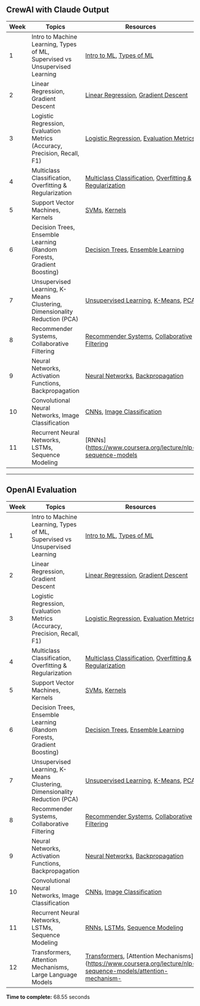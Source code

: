 ## CrewAI with Claude Output

| Week | Topics | Resources | Project |
|------|--------|-----------|---------|
| 1 | Intro to Machine Learning, Types of ML, Supervised vs Unsupervised Learning | [Intro to ML](https://www.coursera.org/learn/machine-learning), [Types of ML](https://towardsdatascience.com/types-of-machine-learning-algorithms-you-should-know-953a08248861) | - |  
| 2 | Linear Regression, Gradient Descent | [Linear Regression](https://www.coursera.org/lecture/machine-learning/model-representation-db3jS), [Gradient Descent](https://www.coursera.org/lecture/machine-learning/gradient-descent-8SpIM) | - |
| 3 | Logistic Regression, Evaluation Metrics (Accuracy, Precision, Recall, F1) | [Logistic Regression](https://www.coursera.org/lecture/machine-learning/classification-wlPeP), [Evaluation Metrics](https://www.coursera.org/lecture/machine-learning/model-selection-and-train-validation-test-sets-QGKbr) | - |
| 4 | Multiclass Classification, Overfitting & Regularization | [Multiclass Classification](https://www.coursera.org/lecture/machine-learning/multiclass-classification-6sUl9), [Overfitting & Regularization](https://www.coursera.org/lecture/machine-learning/the-problem-of-overfitting-ACpHf) | [Titanic Survival Prediction](https://www.kaggle.com/c/titanic) |
| 5 | Support Vector Machines, Kernels | [SVMs](https://www.coursera.org/lecture/machine-learning/optimization-objective-sHfVT), [Kernels](https://www.coursera.org/lecture/machine-learning/kernels-i-wJVKv) | - |
| 6 | Decision Trees, Ensemble Learning (Random Forests, Gradient Boosting) | [Decision Trees](https://www.coursera.org/lecture/machine-learning/decision-trees-KvAQN), [Ensemble Learning](https://www.coursera.org/lecture/machine-learning/random-forests-lEBQl) | - |  
| 7 | Unsupervised Learning, K-Means Clustering, Dimensionality Reduction (PCA) | [Unsupervised Learning](https://www.coursera.org/lecture/machine-learning/unsupervised-learning-olRZo), [K-Means](https://www.coursera.org/lecture/machine-learning/k-means-algorithm-93VPG), [PCA](https://www.coursera.org/lecture/machine-learning/principal-component-analysis-problem-formulation-GBFTt) | - |
| 8 | Recommender Systems, Collaborative Filtering | [Recommender Systems](https://www.coursera.org/lecture/machine-learning/content-based-recommendations-uG59z), [Collaborative Filtering](https://www.coursera.org/lecture/machine-learning/collaborative-filtering-2WoBV) | [Movie Recommender System](https://www.kaggle.com/rounakbanik/movie-recommender-systems) |
| 9 | Neural Networks, Activation Functions, Backpropagation | [Neural Networks](https://www.coursera.org/lecture/machine-learning/model-representation-i-Bv3Xa), [Backpropagation](https://www.coursera.org/lecture/machine-learning/backpropagation-algorithm-1z9WW) | - |
| 10 | Convolutional Neural Networks, Image Classification | [CNNs](https://cs231n.github.io/convolutional-networks/), [Image Classification](https://cs231n.github.io/classification/) | - |
| 11 | Recurrent Neural Networks, LSTMs, Sequence Modeling | [RNNs](https://www.coursera.org/lecture/nlp-sequence-models

---

## OpenAI Evaluation

| Week | Topics | Resources | Project |
|------|--------|-----------|---------|
| 1 | Intro to Machine Learning, Types of ML, Supervised vs Unsupervised Learning | [Intro to ML](https://www.coursera.org/learn/machine-learning), [Types of ML](https://towardsdatascience.com/types-of-machine-learning-algorithms-you-should-know-953a08248861) | - |  
| 2 | Linear Regression, Gradient Descent | [Linear Regression](https://www.coursera.org/lecture/machine-learning/model-representation-db3jS), [Gradient Descent](https://www.coursera.org/lecture/machine-learning/gradient-descent-8SpIM) | - |
| 3 | Logistic Regression, Evaluation Metrics (Accuracy, Precision, Recall, F1) | [Logistic Regression](https://www.coursera.org/lecture/machine-learning/classification-wlPeP), [Evaluation Metrics](https://www.coursera.org/lecture/machine-learning/model-selection-and-train-validation-test-sets-QGKbr) | - |
| 4 | Multiclass Classification, Overfitting & Regularization | [Multiclass Classification](https://www.coursera.org/lecture/machine-learning/multiclass-classification-6sUl9), [Overfitting & Regularization](https://www.coursera.org/lecture/machine-learning/the-problem-of-overfitting-ACpHf) | [Titanic Survival Prediction](https://www.kaggle.com/c/titanic) |
| 5 | Support Vector Machines, Kernels | [SVMs](https://www.coursera.org/lecture/machine-learning/optimization-objective-sHfVT), [Kernels](https://www.coursera.org/lecture/machine-learning/kernels-i-wJVKv) | - |
| 6 | Decision Trees, Ensemble Learning (Random Forests, Gradient Boosting) | [Decision Trees](https://www.coursera.org/lecture/machine-learning/decision-trees-KvAQN), [Ensemble Learning](https://www.coursera.org/lecture/machine-learning/random-forests-lEBQl) | - |  
| 7 | Unsupervised Learning, K-Means Clustering, Dimensionality Reduction (PCA) | [Unsupervised Learning](https://www.coursera.org/lecture/machine-learning/unsupervised-learning-olRZo), [K-Means](https://www.coursera.org/lecture/machine-learning/k-means-algorithm-93VPG), [PCA](https://www.coursera.org/lecture/machine-learning/principal-component-analysis-problem-formulation-GBFTt) | - |
| 8 | Recommender Systems, Collaborative Filtering | [Recommender Systems](https://www.coursera.org/lecture/machine-learning/content-based-recommendations-uG59z), [Collaborative Filtering](https://www.coursera.org/lecture/machine-learning/collaborative-filtering-2WoBV) | [Movie Recommender System](https://www.kaggle.com/rounakbanik/movie-recommender-systems) |
| 9 | Neural Networks, Activation Functions, Backpropagation | [Neural Networks](https://www.coursera.org/lecture/machine-learning/model-representation-i-Bv3Xa), [Backpropagation](https://www.coursera.org/lecture/machine-learning/backpropagation-algorithm-1z9WW) | - |
| 10 | Convolutional Neural Networks, Image Classification | [CNNs](https://cs231n.github.io/convolutional-networks/), [Image Classification](https://cs231n.github.io/classification/) | [Image Classification Project](https://www.kaggle.com/c/digit-recognizer) |
| 11 | Recurrent Neural Networks, LSTMs, Sequence Modeling | [RNNs](https://www.coursera.org/lecture/nlp-sequence-models/recurrent-neural-network-model-5U0hA), [LSTMs](https://www.coursera.org/lecture/nlp-sequence-models/long-short-term-memory-lstm-KXoay), [Sequence Modeling](https://www.coursera.org/lecture/nlp-sequence-models/sequence-models-ehs0S) | - |
| 12 | Transformers, Attention Mechanisms, Large Language Models | [Transformers](https://www.coursera.org/lecture/nlp-sequence-models/self-attention-mechanisms-and-transformers-0EPpA), [Attention Mechanisms](https://www.coursera.org/lecture/nlp-sequence-models/attention-mechanism-

**Time to complete:** 68.55 seconds
